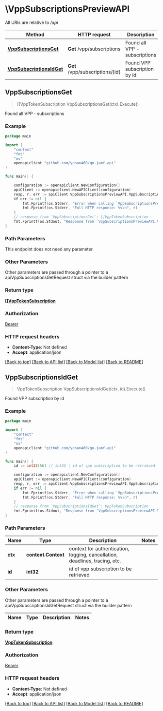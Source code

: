 # \VppSubscriptionsPreviewAPI

All URIs are relative to */api*

Method | HTTP request | Description
------------- | ------------- | -------------
[**VppSubscriptionsGet**](VppSubscriptionsPreviewAPI.md#VppSubscriptionsGet) | **Get** /vpp/subscriptions | Found all VPP - subscriptions 
[**VppSubscriptionsIdGet**](VppSubscriptionsPreviewAPI.md#VppSubscriptionsIdGet) | **Get** /vpp/subscriptions/{id} | Found VPP subscription by id 



## VppSubscriptionsGet

> []VppTokenSubscription VppSubscriptionsGet(ctx).Execute()

Found all VPP - subscriptions 



### Example

```go
package main

import (
    "context"
    "fmt"
    "os"
    openapiclient "github.com/yohan460/go-jamf-api"
)

func main() {

    configuration := openapiclient.NewConfiguration()
    apiClient := openapiclient.NewAPIClient(configuration)
    resp, r, err := apiClient.VppSubscriptionsPreviewAPI.VppSubscriptionsGet(context.Background()).Execute()
    if err != nil {
        fmt.Fprintf(os.Stderr, "Error when calling `VppSubscriptionsPreviewAPI.VppSubscriptionsGet``: %v\n", err)
        fmt.Fprintf(os.Stderr, "Full HTTP response: %v\n", r)
    }
    // response from `VppSubscriptionsGet`: []VppTokenSubscription
    fmt.Fprintf(os.Stdout, "Response from `VppSubscriptionsPreviewAPI.VppSubscriptionsGet`: %v\n", resp)
}
```

### Path Parameters

This endpoint does not need any parameter.

### Other Parameters

Other parameters are passed through a pointer to a apiVppSubscriptionsGetRequest struct via the builder pattern


### Return type

[**[]VppTokenSubscription**](VppTokenSubscription.md)

### Authorization

[Bearer](../README.md#Bearer)

### HTTP request headers

- **Content-Type**: Not defined
- **Accept**: application/json

[[Back to top]](#) [[Back to API list]](../README.md#documentation-for-api-endpoints)
[[Back to Model list]](../README.md#documentation-for-models)
[[Back to README]](../README.md)


## VppSubscriptionsIdGet

> VppTokenSubscription VppSubscriptionsIdGet(ctx, id).Execute()

Found VPP subscription by id 



### Example

```go
package main

import (
    "context"
    "fmt"
    "os"
    openapiclient "github.com/yohan460/go-jamf-api"
)

func main() {
    id := int32(56) // int32 | id of vpp subscription to be retrieved

    configuration := openapiclient.NewConfiguration()
    apiClient := openapiclient.NewAPIClient(configuration)
    resp, r, err := apiClient.VppSubscriptionsPreviewAPI.VppSubscriptionsIdGet(context.Background(), id).Execute()
    if err != nil {
        fmt.Fprintf(os.Stderr, "Error when calling `VppSubscriptionsPreviewAPI.VppSubscriptionsIdGet``: %v\n", err)
        fmt.Fprintf(os.Stderr, "Full HTTP response: %v\n", r)
    }
    // response from `VppSubscriptionsIdGet`: VppTokenSubscription
    fmt.Fprintf(os.Stdout, "Response from `VppSubscriptionsPreviewAPI.VppSubscriptionsIdGet`: %v\n", resp)
}
```

### Path Parameters


Name | Type | Description  | Notes
------------- | ------------- | ------------- | -------------
**ctx** | **context.Context** | context for authentication, logging, cancellation, deadlines, tracing, etc.
**id** | **int32** | id of vpp subscription to be retrieved | 

### Other Parameters

Other parameters are passed through a pointer to a apiVppSubscriptionsIdGetRequest struct via the builder pattern


Name | Type | Description  | Notes
------------- | ------------- | ------------- | -------------


### Return type

[**VppTokenSubscription**](VppTokenSubscription.md)

### Authorization

[Bearer](../README.md#Bearer)

### HTTP request headers

- **Content-Type**: Not defined
- **Accept**: application/json

[[Back to top]](#) [[Back to API list]](../README.md#documentation-for-api-endpoints)
[[Back to Model list]](../README.md#documentation-for-models)
[[Back to README]](../README.md)

